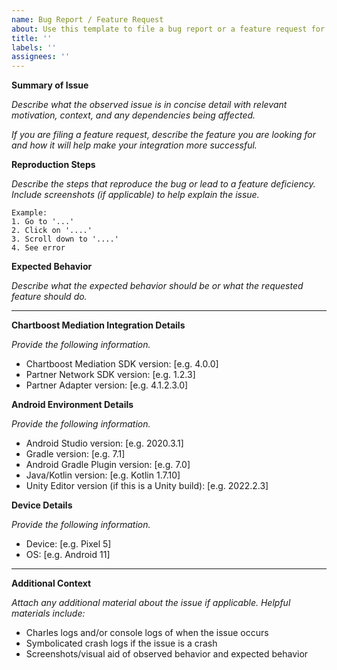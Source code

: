 ```yaml
---
name: Bug Report / Feature Request
about: Use this template to file a bug report or a feature request for this mediation adapter.
title: ''
labels: ''
assignees: ''
---
```


**Summary of Issue**

_Describe what the observed issue is in concise detail with relevant motivation, context, and any dependencies being affected._

_If you are filing a feature request, describe the feature you are looking for and how it will help make your integration more successful._

**Reproduction Steps**

_Describe the steps that reproduce the bug or lead to a feature deficiency. Include screenshots (if applicable) to help explain the issue._

    Example:
    1. Go to '...'
    2. Click on '....'
    3. Scroll down to '....'
    4. See error

**Expected Behavior**

_Describe what the expected behavior should be or what the requested feature should do._

---

**Chartboost Mediation Integration Details**

_Provide the following information._
 - Chartboost Mediation SDK version: [e.g. 4.0.0]
 - Partner Network SDK version: [e.g. 1.2.3]
 - Partner Adapter version: [e.g. 4.1.2.3.0]

**Android Environment Details**

_Provide the following information._
 - Android Studio version: [e.g. 2020.3.1]
 - Gradle version: [e.g. 7.1]
 - Android Gradle Plugin version: [e.g. 7.0]
 - Java/Kotlin version: [e.g. Kotlin 1.7.10]
 - Unity Editor version (if this is a Unity build): [e.g. 2022.2.3]

**Device Details**

_Provide the following information._
 - Device: [e.g. Pixel 5]
 - OS: [e.g. Android 11]

---

**Additional Context**

_Attach any additional material about the issue if applicable. Helpful materials include:_
 - Charles logs and/or console logs of when the issue occurs
 - Symbolicated crash logs if the issue is a crash
 - Screenshots/visual aid of observed behavior and expected behavior